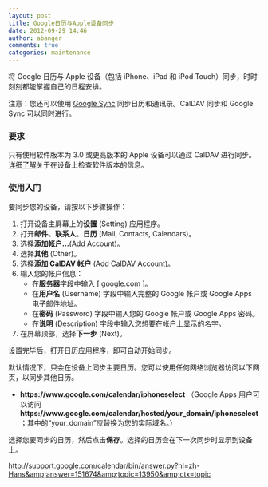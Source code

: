 ```yaml
---
layout: post
title: Google日历与Apple设备同步
date: 2012-09-29 14:46
author: abanger
comments: true
categories: maintenance
---
```

将 Google 日历与 Apple 设备（包括 iPhone、iPad 和 iPod Touch）同步，时时刻刻都能掌握自己的日程安排。

<em></em>注意：您还可以使用 <a href="http://support.google.com/mobile/bin/answer.py?answer=138740">Google Sync</a> 同步日历和通讯录。CalDAV 同步和 Google Sync 可以同时进行。
<h3>要求</h3>
只有使用软件版本为 3.0 或更高版本的 Apple 设备可以通过 CalDAV 进行同步。<a href="http://www.google.com/support/mobile/bin/answer.py?hl=zh-CN&amp;answer=143763">详细了解</a>关于在设备上检查软件版本的信息。
<h3><!--more-->使用入门</h3>
要同步您的设备，请按以下步骤操作：
<ol>
	<li>打开设备主屏幕上的<strong>设置</strong> (Setting) 应用程序。</li>
	<li>打开<strong>邮件、联系人、日历</strong> (Mail, Contacts, Calendars)。</li>
	<li>选择<strong>添加帐户...</strong>(Add Account)。</li>
	<li>选择<strong>其他</strong> (Other)。</li>
	<li>选择<strong>添加 CalDAV 帐户</strong> (Add CalDAV Account)。</li>
	<li>输入您的帐户信息：
<ul>
	<li>在<strong>服务器</strong>字段中输入 [ google.com ]。</li>
	<li>在<strong>用户名</strong> (Username) 字段中输入完整的 Google 帐户或 Google Apps 电子邮件地址。</li>
	<li>在<strong>密码</strong> (Password) 字段中输入您的 Google 帐户或 Google Apps 密码。</li>
	<li>在<strong>说明</strong> (Description) 字段中输入您想要在帐户上显示的名字。</li>
</ul>
</li>
	<li>在屏幕顶部，选择<strong>下一步</strong> (Next)。</li>
</ol>
设置完毕后，打开日历应用程序，即可自动开始同步。

默认情况下，只会在设备上同步主要日历。您可以使用任何网络浏览器访问以下网页，以同步其他日历。
<ul>
	<li><strong>https://www.google.com/calendar/iphoneselect</strong>
（Google Apps 用户可以访问<strong>https://www.google.com/calendar/hosted/your_domain<em></em>/iphoneselect</strong>；其中的“your_domain”应替换为您的实际域名。）</li>
</ul>
选择您要同步的日历，然后点击<strong>保存</strong>。选择的日历会在下一次同步时显示到设备上。

<a href="http://support.google.com/calendar/bin/answer.py?hl=zh-Hans&amp;answer=151674&amp;topic=13950&amp;ctx=topic">http://support.google.com/calendar/bin/answer.py?hl=zh-Hans&amp;answer=151674&amp;topic=13950&amp;ctx=topic</a>
